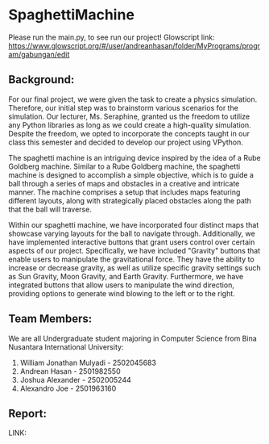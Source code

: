 # SpaghettiMachine
Please run the main.py, to see run our project!
Glowscript link: https://www.glowscript.org/#/user/andreanhasan/folder/MyPrograms/program/gabungan/edit
## Background:
  For our final project, we were given the task to create a physics simulation. Therefore, our initial step was to brainstorm various scenarios for the simulation. Our lecturer, Ms. Seraphine, granted us the freedom to utilize any Python libraries as long as we could create a high-quality simulation. Despite the freedom, we opted to incorporate the concepts taught in our class this semester and decided to develop our project using VPython. 

  The spaghetti machine is an intriguing device inspired by the idea of a Rube Goldberg machine. Similar to a Rube Goldberg machine, the spaghetti machine is designed to accomplish a simple objective, which is to guide a ball through a series of maps and obstacles in a creative and intricate manner. The machine comprises a setup that includes maps featuring different layouts, along with strategically placed obstacles along the path that the ball will traverse.

  Within our spaghetti machine, we have incorporated four distinct maps that showcase varying layouts for the ball to navigate through. Additionally, we have implemented interactive buttons that grant users control over certain aspects of our project. Specifically, we have included "Gravity" buttons that enable users to manipulate the gravitational force. They have the ability to increase or decrease gravity, as well as utilize specific gravity settings such as Sun Gravity, Moon Gravity, and Earth Gravity. Furthermore, we have integrated buttons that allow users to manipulate the wind direction, providing options to generate wind blowing to the left or to the right.
## Team Members:
We are all Undergraduate student majoring in Computer Science from Bina Nusantara International University:

1. William Jonathan Mulyadi - 2502045683
2. Andrean Hasan - 2501982550
3. Joshua Alexander -	2502005244
4. Alexandro Joe	- 2501963160

## Report:
LINK: 


